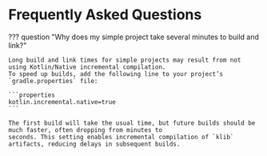 # Frequently Asked Questions

??? question "Why does my simple project take several minutes to build and link?"

    Long build and link times for simple projects may result from not using Kotlin/Native incremental compilation.
    To speed up builds, add the following line to your project’s `gradle.properties` file:

    ```properties
    kotlin.incremental.native=true
    ```

    The first build will take the usual time, but future builds should be much faster, often dropping from minutes to
    seconds. This setting enables incremental compilation of `klib` artifacts, reducing delays in subsequent builds.
